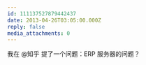 ```yaml
---
id: 111137527879442437
date: 2013-04-26T03:05:00.000Z
reply: false
media_attachments: 0
---
```


我在 @知乎 提了一个问题：ERP 服务器的问题？ ​​​​

